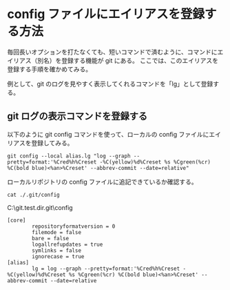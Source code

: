 # config ファイルにエイリアスを登録する方法

毎回長いオプションを打たなくても、短いコマンドで済むように、コマンドにエイリアス（別名）を登録する機能が git にある。
ここでは、このエイリアスを登録する手順を確かめてみる。

例として、git のログを見やすく表示してくれるコマンドを「lg」として登録する。

## git ログの表示コマンドを登録する

以下のように git config コマンドを使って、ローカルの config ファイルにエイリアスを登録してみる。

```console
git config --local alias.lg "log --graph --pretty=format:'%Cred%h%Creset -%C(yellow)%d%Creset %s %Cgreen(%cr) %C(bold blue)<%an>%Creset' --abbrev-commit --date=relative"
```

ローカルリポジトリの config ファイルに追記できているか確認する。

```console
cat ./.git/config
```

‪C:\git.test.dir\.git\config
```
[core]
        repositoryformatversion = 0
        filemode = false
        bare = false
        logallrefupdates = true
        symlinks = false
        ignorecase = true
[alias]
        lg = log --graph --pretty=format:'%Cred%h%Creset -%C(yellow)%d%Creset %s %Cgreen(%cr) %C(bold blue)<%an>%Creset' --abbrev-commit --date=relative

```

